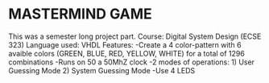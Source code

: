 # MASTERMIND GAME
This was a semester long project part.
Course: Digital System Design (ECSE 323)
Language used: VHDL
Features:
-Create a 4 color-pattern with 6 avaible colors (GREEN, BLUE, RED, YELLOW, WHITE) for a total of 1296 combinations
-Runs on 50 a 50MhZ  clock
-2 modes of operations: 1) User Guessing Mode
                        2) System Guessing Mode
-Use 4 LEDS


